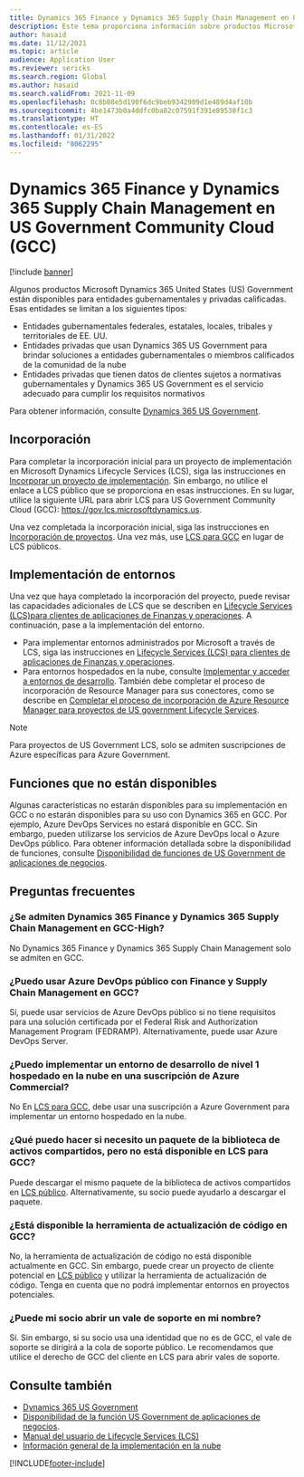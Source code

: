 ```yaml
---
title: Dynamics 365 Finance y Dynamics 365 Supply Chain Management en US Government Community Cloud (GCC)
description: Este tema proporciona información sobre productos Microsoft Dynamics 365 US Government que están disponibles para entidades gubernamentales y privadas calificadas.
author: hasaid
ms.date: 11/12/2021
ms.topic: article
audience: Application User
ms.reviewer: sericks
ms.search.region: Global
ms.author: hasaid
ms.search.validFrom: 2021-11-09
ms.openlocfilehash: 0c8b88e5d190f6dc9beb9342909d1e489d4af10b
ms.sourcegitcommit: 4be1473b0a4ddfc0ba82c07591f391e89538f1c3
ms.translationtype: HT
ms.contentlocale: es-ES
ms.lasthandoff: 01/31/2022
ms.locfileid: "8062295"
---
```

# <a name="dynamics-365-finance-and-dynamics-365-supply-chain-management-in-us-government-community-cloud-gcc"></a>Dynamics 365 Finance y Dynamics 365 Supply Chain Management en US Government Community Cloud (GCC)

[!include [banner](../includes/banner.md)]



Algunos productos Microsoft Dynamics 365 United States (US) Government están disponibles para entidades gubernamentales y privadas calificadas. Esas entidades se limitan a los siguientes tipos:

- Entidades gubernamentales federales, estatales, locales, tribales y territoriales de EE. UU.
- Entidades privadas que usan Dynamics 365 US Government para brindar soluciones a entidades gubernamentales o miembros calificados de la comunidad de la nube
- Entidades privadas que tienen datos de clientes sujetos a normativas gubernamentales y Dynamics 365 US Government es el servicio adecuado para cumplir los requisitos normativos

Para obtener información, consulte [Dynamics 365 US Government](/power-platform/admin/microsoft-dynamics-365-government).

## <a name="onboarding"></a>Incorporación

Para completar la incorporación inicial para un proyecto de implementación en Microsoft Dynamics Lifecycle Services (LCS), siga las instrucciones en [Incorporar un proyecto de implementación](../../../fin-ops-core/fin-ops/imp-lifecycle/onboard.md). Sin embargo, no utilice el enlace a LCS público que se proporciona en esas instrucciones. En su lugar, utilice la siguiente URL para abrir LCS para US Government Community Cloud (GCC): <https://gov.lcs.microsoftdynamics.us>.

Una vez completada la incorporación inicial, siga las instrucciones en [Incorporación de proyectos](../lifecycle-services/project-onboarding.md). Una vez más, use [LCS para GCC](https://gov.lcs.microsoftdynamics.us) en lugar de LCS públicos.

## <a name="environment-deployment"></a>Implementación de entornos

Una vez que haya completado la incorporación del proyecto, puede revisar las capacidades adicionales de LCS que se describen en [Lifecycle Services (LCS)para clientes de aplicaciones de Finanzas y operaciones](../../../fin-ops-core/dev-itpro/lifecycle-services/lcs-works-lcs.md). A continuación, pase a la implementación del entorno.

- Para implementar entornos administrados por Microsoft a través de LCS, siga las instrucciones en [Lifecycle Services (LCS) para clientes de aplicaciones de Finanzas y operaciones](../../../fin-ops-core/dev-itpro/lifecycle-services/lcs-works-lcs.md#new-deployment-experience).
- Para entornos hospedados en la nube, consulte [Implementar y acceder a entornos de desarrollo](../../../fin-ops-core/dev-itpro/dev-tools/access-instances.md). También debe completar el proceso de incorporación de Resource Manager para sus conectores, como se describe en [Completar el proceso de incorporación de Azure Resource Manager para proyectos de US government Lifecycle Services](arm-onbarding-us-goverment.md).

> [!NOTE]
> Para proyectos de US Government LCS, solo se admiten suscripciones de Azure específicas para Azure Government.

## <a name="features-that-arent-available"></a>Funciones que no están disponibles

Algunas características no estarán disponibles para su implementación en GCC o no estarán disponibles para su uso con Dynamics 365 en GCC. Por ejemplo, Azure DevOps Services no estará disponible en GCC. Sin embargo, pueden utilizarse los servicios de Azure DevOps local o Azure DevOps público. Para obtener información detallada sobre la disponibilidad de funciones, consulte [Disponibilidad de funciones de US Government de aplicaciones de negocios](https://aka.ms/BAPFunctionalParity).

## <a name="frequently-asked-questions"></a>Preguntas frecuentes

### <a name="are-dynamics-365-finance-and-dynamics-365-supply-chain-management-supported-in-gcc-high"></a>¿Se admiten Dynamics 365 Finance y Dynamics 365 Supply Chain Management en GCC-High?

No Dynamics 365 Finance y Dynamics 365 Supply Chain Management solo se admiten en GCC.

### <a name="can-i-use-public-azure-devops-with-finance-and-supply-chain-management-in-gcc"></a>¿Puedo usar Azure DevOps público con Finance y Supply Chain Management en GCC?

Sí, puede usar servicios de Azure DevOps público si no tiene requisitos para una solución certificada por el Federal Risk and Authorization Management Program (FEDRAMP). Alternativamente, puede usar Azure DevOps Server.

### <a name="can-i-deploy-a-cloud-hosted-environment-tier-1-development-environment-on-an-azure-commercial-subscription"></a>¿Puedo implementar un entorno de desarrollo de nivel 1 hospedado en la nube en una suscripción de Azure Commercial?

No En [LCS para GCC](https://gov.lcs.microsoftdynamics.us), debe usar una suscripción a Azure Government para implementar un entorno hospedado en la nube.

### <a name="what-can-i-do-if-i-need-a-package-from-the-shared-asset-library-but-it-isnt-available-in-lcs-for-gcc"></a>¿Qué puedo hacer si necesito un paquete de la biblioteca de activos compartidos, pero no está disponible en LCS para GCC?

Puede descargar el mismo paquete de la biblioteca de activos compartidos en [LCS público](https://lcs.dynamics.com). Alternativamente, su socio puede ayudarlo a descargar el paquete.

### <a name="is-the-code-upgrade-tool-available-in-gcc"></a>¿Está disponible la herramienta de actualización de código en GCC?

No, la herramienta de actualización de código no está disponible actualmente en GCC. Sin embargo, puede crear un proyecto de cliente potencial en [LCS público](https://lcs.dynamics.com) y utilizar la herramienta de actualización de código. Tenga en cuenta que no podrá implementar entornos en proyectos potenciales.

### <a name="can-my-partner-open-a-support-ticket-on-my-behalf"></a>¿Puede mi socio abrir un vale de soporte en mi nombre?

Sí. Sin embargo, si su socio usa una identidad que no es de GCC, el vale de soporte se dirigirá a la cola de soporte público. Le recomendamos que utilice el derecho de GCC del cliente en LCS para abrir vales de soporte.

## <a name="see-also"></a>Consulte también

- [Dynamics 365 US Government](/power-platform/admin/microsoft-dynamics-365-government)
- [Disponibilidad de la función US Government de aplicaciones de negocios](https://aka.ms/BAPFunctionalParity).
- [Manual del usuario de Lifecycle Services (LCS)](../../../fin-ops-core/dev-itpro/lifecycle-services/lcs-user-guide.md)
- [Información general de la implementación en la nube](../../../fin-ops-core/dev-itpro/deployment/cloud-deployment-overview.md)

[!INCLUDE[footer-include](../../../includes/footer-banner.md)]
